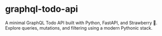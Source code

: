 # graphql-todo-api
A minimal GraphQL Todo API built with Python, FastAPI, and Strawberry 🍓. Explore queries, mutations, and filtering using a modern Pythonic stack.

